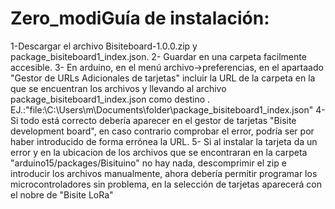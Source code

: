# Zero_modiGuía de instalación:
1-Descargar el archivo Bisiteboard-1.0.0.zip y package_bisiteboard1_index.json.
2- Guardar en una carpeta facilmente accesible.
3- En arduino, en el menú archivo->preferencias, en el apartaado "Gestor de URLs Adicionales de tarjetas" incluir la URL de la carpeta en la que se encuentran los archivos y llevando al archivo package_bisiteboard1_index.json como destino . EJ.:"file:\\C:\Users\m\Documents\folder\package_bisiteboard1_index.json"
4-Si todo está correcto debería aparecer en el gestor de tarjetas "Bisite development board", en caso contrario comprobar el error, podría ser por haber introducido de forma errónea la URL.
5- Si al instalar la tarjeta da un error y en la ubicacion de los archivos que se encontraran en la carpeta "arduino15/packages/Bisituino" no hay nada, descomprimir el zip e introducir los archivos manualmente, ahora debería permitir programar los microcontroladores sin problema, en la selección de tarjetas aparecerá con el nobre de "Bisite LoRa"
